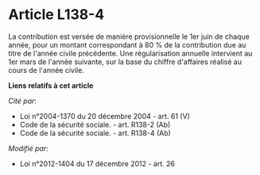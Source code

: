 # Article L138-4

La contribution est versée de manière provisionnelle le 1er juin de chaque année, pour un montant correspondant à 80 % de la
contribution due au titre de l'année civile précédente. Une régularisation annuelle intervient au 1er mars de l'année
suivante, sur la base du chiffre d'affaires réalisé au cours de l'année civile.

**Liens relatifs à cet article**

_Cité par_:

  - Loi n°2004-1370 du 20 décembre 2004 - art. 61 (V)
  - Code de la sécurité sociale. - art. R138-2 (Ab)
  - Code de la sécurité sociale. - art. R138-4 (Ab)

_Modifié par_:

  - Loi n°2012-1404 du 17 décembre 2012 - art. 26
